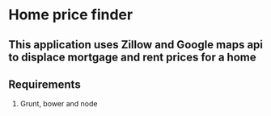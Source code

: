 # Home price finder

## This application uses Zillow and Google maps api to displace mortgage and rent prices for a home

## Requirements
1. Grunt, bower and node
